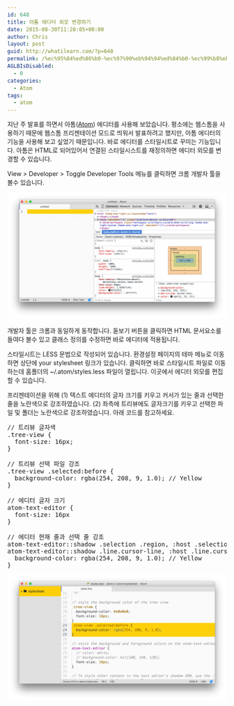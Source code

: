 ```yaml
---
id: 648
title: 아톰 에디터 외모 변경하기
date: 2015-08-30T11:28:05+00:00
author: Chris
layout: post
guid: http://whatilearn.com/?p=648
permalink: /%ec%95%84%ed%86%b0-%ec%97%90%eb%94%94%ed%84%b0-%ec%99%b8%eb%aa%a8-%eb%b3%80%ea%b2%bd%ed%95%98%ea%b8%b0/
AGLBIsDisabled:
  - 0
categories:
  - Atom
tags:
  - atom
---
```

지난 주 발표를 하면서 아톰(<a href="https://atom.io/">Atom</a>) 에디터를 사용해 보았습니다. 평소에는 웹스톰을 사용하기 때문에 웹스톰 프리젠테이션 모드로 띄워서 발표하려고 했지만, 아톰 에디터의 기능을 사용해 보고 싶었기 때문입니다. 바로 에디터를 스타일시트로 꾸미는 기능입니다. 아톰은 HTML로 되어있어서 연결된 스타일시스트를 재정의하면 에디터 외모를 변경할 수 있습니다.

View &gt; Developer &gt; Toggle Developer Tools 메뉴를 클릭하면 크롬 개발자 툴을 볼수 있습니다.

![](/assets/imgs/2015/atom1.png)

개발자 툴은 크롬과 동일하게 동작합니다. 돋보기 버튼을 클릭하면 HTML 문서요소를 들여다 볼수 있고 클래스 정의를 수정하면 바로 에디터에 적용됩니다.

스타일시트는 LESS 문법으로 작성되어 있습니다. 환경설정 페이지의 테마 메뉴로 이동하면 상단에 your stylesheet 링크가 있습니다. 클릭하면 바로 스타일시트 파일로 이동하는데 홈폴더의 ~/.atom/styles.less 파일이 열립니다. 이곳에서 에디터 외모를 편집할 수 있습니다.

프리젠테이션을 위해 (1) 텍스트 에디터의 글자 크기를 키우고 커서가 있는 줄과 선택한 줄을 노란색으로 강조하였습니다. (2) 좌측에 트리뷰에도 글자크기를 키우고 선택한 파일 및 폴더는 노란색으로 강조하였습니다. 아래 코드를 참고하세요.

<pre class="lang:default decode:true ">// 트리뷰 글자색
.tree-view {
  font-size: 16px;
}

// 트리뷰 선택 파일 강조 
.tree-view .selected:before {
  background-color: rgba(254, 208, 9, 1.0); // Yellow
}

// 에디터 글자 크기 
atom-text-editor {
  font-size: 16px
}

// 에디터 현재 줄과 선택 줄 강조
atom-text-editor::shadow .selection .region, :host .selection .region,
atom-text-editor::shadow .line.cursor-line, :host .line.cursor-line {
  background-color: rgba(254, 208, 9, 1.0); // Yellow
}
</pre>

![](/assets/imgs/2015/atom2.png)
